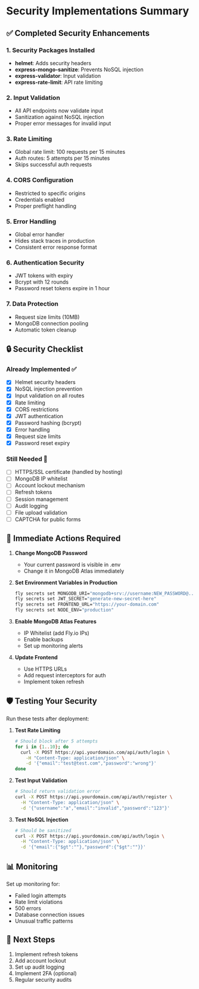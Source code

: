 # Security Implementations Summary

## ✅ Completed Security Enhancements

### 1. Security Packages Installed
- **helmet**: Adds security headers
- **express-mongo-sanitize**: Prevents NoSQL injection
- **express-validator**: Input validation
- **express-rate-limit**: API rate limiting

### 2. Input Validation
- All API endpoints now validate input
- Sanitization against NoSQL injection
- Proper error messages for invalid input

### 3. Rate Limiting
- Global rate limit: 100 requests per 15 minutes
- Auth routes: 5 attempts per 15 minutes
- Skips successful auth requests

### 4. CORS Configuration
- Restricted to specific origins
- Credentials enabled
- Proper preflight handling

### 5. Error Handling
- Global error handler
- Hides stack traces in production
- Consistent error response format

### 6. Authentication Security
- JWT tokens with expiry
- Bcrypt with 12 rounds
- Password reset tokens expire in 1 hour

### 7. Data Protection
- Request size limits (10MB)
- MongoDB connection pooling
- Automatic token cleanup

## 🔒 Security Checklist

### Already Implemented ✅
- [x] Helmet security headers
- [x] NoSQL injection prevention
- [x] Input validation on all routes
- [x] Rate limiting
- [x] CORS restrictions
- [x] JWT authentication
- [x] Password hashing (bcrypt)
- [x] Error handling
- [x] Request size limits
- [x] Password reset expiry

### Still Needed 🚧
- [ ] HTTPS/SSL certificate (handled by hosting)
- [ ] MongoDB IP whitelist
- [ ] Account lockout mechanism
- [ ] Refresh tokens
- [ ] Session management
- [ ] Audit logging
- [ ] File upload validation
- [ ] CAPTCHA for public forms

## 🚨 Immediate Actions Required

1. **Change MongoDB Password**
   - Your current password is visible in .env
   - Change it in MongoDB Atlas immediately

2. **Set Environment Variables in Production**
   ```bash
   fly secrets set MONGODB_URI="mongodb+srv://username:NEW_PASSWORD@..."
   fly secrets set JWT_SECRET="generate-new-secret-here"
   fly secrets set FRONTEND_URL="https://your-domain.com"
   fly secrets set NODE_ENV="production"
   ```

3. **Enable MongoDB Atlas Features**
   - IP Whitelist (add Fly.io IPs)
   - Enable backups
   - Set up monitoring alerts

4. **Update Frontend**
   - Use HTTPS URLs
   - Add request interceptors for auth
   - Implement token refresh

## 🛡️ Testing Your Security

Run these tests after deployment:

1. **Test Rate Limiting**
   ```bash
   # Should block after 5 attempts
   for i in {1..10}; do
     curl -X POST https://api.yourdomain.com/api/auth/login \
       -H "Content-Type: application/json" \
       -d '{"email":"test@test.com","password":"wrong"}'
   done
   ```

2. **Test Input Validation**
   ```bash
   # Should return validation error
   curl -X POST https://api.yourdomain.com/api/auth/register \
     -H "Content-Type: application/json" \
     -d '{"username":"a","email":"invalid","password":"123"}'
   ```

3. **Test NoSQL Injection**
   ```bash
   # Should be sanitized
   curl -X POST https://api.yourdomain.com/api/auth/login \
     -H "Content-Type: application/json" \
     -d '{"email":{"$gt":""},"password":{"$gt":""}}'
   ```

## 📊 Monitoring

Set up monitoring for:
- Failed login attempts
- Rate limit violations
- 500 errors
- Database connection issues
- Unusual traffic patterns

## 🔐 Next Steps

1. Implement refresh tokens
2. Add account lockout
3. Set up audit logging
4. Implement 2FA (optional)
5. Regular security audits